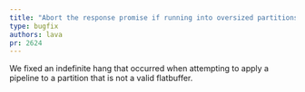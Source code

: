 ```yaml
---
title: "Abort the response promise if running into oversized partitions"
type: bugfix
authors: lava
pr: 2624
---
```


We fixed an indefinite hang that occurred when attempting to apply a pipeline to
a partition that is not a valid flatbuffer.
